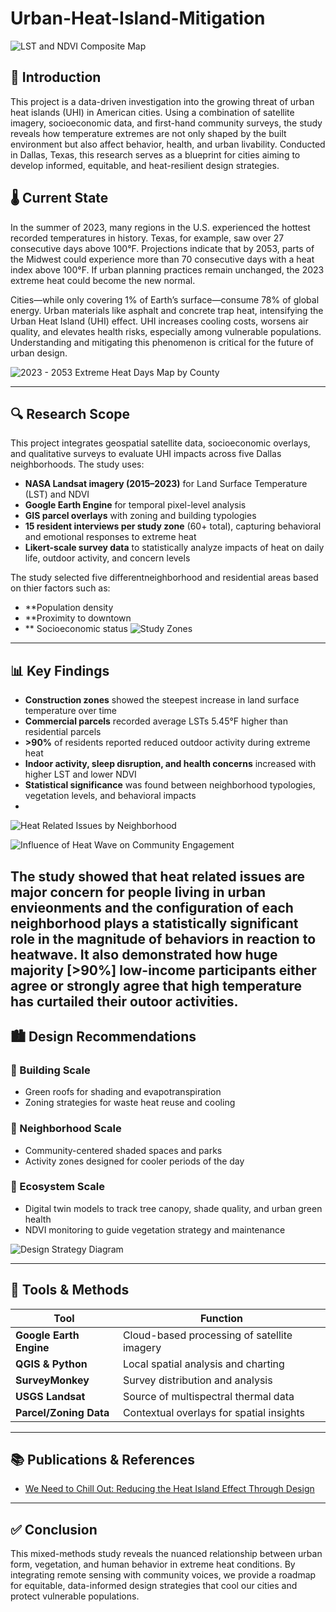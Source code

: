 # Urban-Heat-Island-Mitigation

![LST and NDVI Composite Map](https://github.com/user-attachments/assets/a3bd6db0-83f8-4054-b5f6-6206b2f5d671)

## 📘 Introduction
This project is a data-driven investigation into the growing threat of urban heat islands (UHI) in American cities. Using a combination of satellite imagery, socioeconomic data, and first-hand community surveys, the study reveals how temperature extremes are not only shaped by the built environment but also affect behavior, health, and urban livability. Conducted in Dallas, Texas, this research serves as a blueprint for cities aiming to develop informed, equitable, and heat-resilient design strategies.

## 🌡️ Current State
In the summer of 2023, many regions in the U.S. experienced the hottest recorded temperatures in history. Texas, for example, saw over 27 consecutive days above 100°F. Projections indicate that by 2053, parts of the Midwest could experience more than 70 consecutive days with a heat index above 100°F. If urban planning practices remain unchanged, the 2023 extreme heat could become the new normal.

Cities—while only covering 1% of Earth’s surface—consume 78% of global energy. Urban materials like asphalt and concrete trap heat, intensifying the Urban Heat Island (UHI) effect. UHI increases cooling costs, worsens air quality, and elevates health risks, especially among vulnerable populations. Understanding and mitigating this phenomenon is critical for the future of urban design.

![2023 - 2053 Extreme Heat Days Map by County](https://github.com/user-attachments/assets/5d9ecfba-1103-4439-adcf-2a13177e8639)

---

## 🔍 Research Scope
This project integrates geospatial satellite data, socioeconomic overlays, and qualitative surveys to evaluate UHI impacts across five Dallas neighborhoods. The study uses:
- **NASA Landsat imagery (2015–2023)** for Land Surface Temperature (LST) and NDVI
- **Google Earth Engine** for temporal pixel-level analysis
- **GIS parcel overlays** with zoning and building typologies
- **15 resident interviews per study zone** (60+ total), capturing behavioral and emotional responses to extreme heat
- **Likert-scale survey data** to statistically analyze impacts of heat on daily life, outdoor activity, and concern levels

The study selected five differentneighborhood and residential areas based on thier factors such as:
- **Population density
- **Proximity to downtown
- ** Socioeconomic status
![Study Zones](https://github.com/user-attachments/assets/93b499ce-e4e9-4eb7-876c-9062df85a0ed)


---

## 📊 Key Findings
- **Construction zones** showed the steepest increase in land surface temperature over time
- **Commercial parcels** recorded average LSTs 5.45°F higher than residential parcels
- **>90%** of residents reported reduced outdoor activity during extreme heat
- **Indoor activity, sleep disruption, and health concerns** increased with higher LST and lower NDVI
- **Statistical significance** was found between neighborhood typologies, vegetation levels, and behavioral impacts
- 
![Heat Related Issues by Neighborhood](https://github.com/user-attachments/assets/d038fb21-013b-4964-86e1-656391ac0312)


![Influence of Heat Wave on Community Engagement](https://github.com/user-attachments/assets/1feb3981-422d-4a31-9009-cf71d01b4f6f)

The study showed that heat related issues are major concern for people living in urban envieonments and the configuration of each neighborhood plays a statistically significant role in the magnitude of behaviors in reaction to heatwave.
It also demonstrated how huge majority [>90%] low-income participants either agree or strongly agree that high temperature has curtailed their outoor activities.
---

## 🏙️ Design Recommendations

### 🏢 Building Scale
- Green roofs for shading and evapotranspiration
- Zoning strategies for waste heat reuse and cooling

### 🧩 Neighborhood Scale
- Community-centered shaded spaces and parks
- Activity zones designed for cooler periods of the day

### 🌱 Ecosystem Scale
- Digital twin models to track tree canopy, shade quality, and urban green health
- NDVI monitoring to guide vegetation strategy and maintenance

![Design Strategy Diagram](https://your-image-url.com/design-strategy-diagram.png)

---

## 🧰 Tools & Methods
| Tool | Function |
|------|----------|
| **Google Earth Engine** | Cloud-based processing of satellite imagery |
| **QGIS & Python**       | Local spatial analysis and charting |
| **SurveyMonkey**        | Survey distribution and analysis |
| **USGS Landsat**        | Source of multispectral thermal data |
| **Parcel/Zoning Data**  | Contextual overlays for spatial insights |

---

## 📚 Publications & References
- [We Need to Chill Out: Reducing the Heat Island Effect Through Design](https://www.corgan.com/news-insights/2024/we-need-to-chill-out-reducing-the-heat-island-effect-through-design)

---

## ✅ Conclusion
This mixed-methods study reveals the nuanced relationship between urban form, vegetation, and human behavior in extreme heat conditions. By integrating remote sensing with community voices, we provide a roadmap for equitable, data-informed design strategies that cool our cities and protect vulnerable populations.

